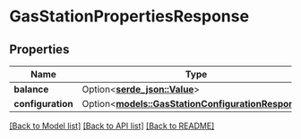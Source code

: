 # GasStationPropertiesResponse

## Properties

Name | Type | Description | Notes
------------ | ------------- | ------------- | -------------
**balance** | Option<[**serde_json::Value**](.md)> |  | [optional]
**configuration** | Option<[**models::GasStationConfigurationResponse**](GasStationConfigurationResponse.md)> |  | [optional]

[[Back to Model list]](../README.md#documentation-for-models) [[Back to API list]](../README.md#documentation-for-api-endpoints) [[Back to README]](../README.md)


